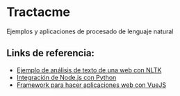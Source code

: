 # Tractacme
Ejemplos y aplicaciones de procesado de lenguaje natural


## Links de referencia:
- [Ejemplo de análisis de texto de una web con NLTK](https://likegeeks.com/es/tutorial-de-nlp-con-python-nltk/)
- [Integración de Node.js con Python](https://medium.com/@HolmesLaurence/integrating-node-and-python-6b8454bfc272)
- [Framework para hacer aplicaciones web con VueJS](https://nuxtjs.org/guide/commands)



